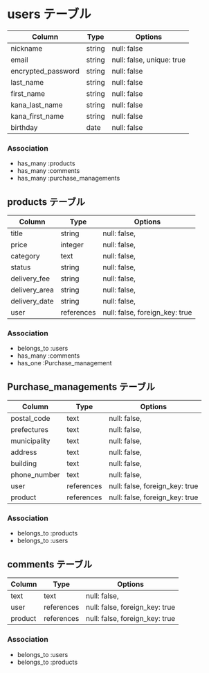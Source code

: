# users テーブル

| Column             | Type     | Options                       |
| ------------------ | ------   | ----------------------------- |
| nickname           | string   | null: false                   |
| email              | string   | null: false, unique: true     |
| encrypted_password | string   | null: false                   |
| last_name          | string   | null: false                   |
| first_name         | string   | null: false                   |
| kana_last_name     | string   | null: false                   |
| kana_first_name    | string   | null: false                   |
| birthday           | date     | null: false                   |

### Association

- has_many :products
- has_many :comments
- has_many :purchase_managements

## products テーブル

| Column        | Type       | Options                        |
| ------------- | ---------- | ------------------------------ |
| title         | string     | null: false,                   |
| price         | integer    | null: false,                   |
| category      | text       | null: false,                   |
| status        | string     | null: false,                   |
| delivery_fee  | string     | null: false,                   |
| delivery_area | string     | null: false,                   |
| delivery_date | string     | null: false,                   |
| user          | references | null: false, foreign_key: true |

### Association

- belongs_to :users
- has_many   :comments
- has_one    :Purchase_management

## Purchase_managements テーブル

| Column       | Type       | Options                        |
| ------------ | ---------- | ------------------------------ |
| postal_code  | text       | null: false,                   |
| prefectures  | text       | null: false,                   |
| municipality | text       | null: false,                   |
| address      | text       | null: false,                   |
| building     | text       | null: false,                   |
| phone_number | text       | null: false,                   |
| user         | references | null: false, foreign_key: true |
| product      | references | null: false, foreign_key: true |

### Association

- belongs_to :products
- belongs_to :users

## comments テーブル

| Column    | Type       | Options                        |
| --------- | ---------- | ------------------------------ |
| text      | text       | null: false,                   |
| user      | references | null: false, foreign_key: true |
| product   | references | null: false, foreign_key: true |


### Association

- belongs_to :users
- belongs_to :products